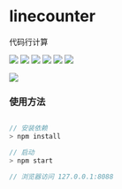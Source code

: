 # linecounter
代码行计算

[![](https://img.shields.io/github/stars/YangH9/linecounter)](https://github.com/YangH9/linecounter)
[![](https://img.shields.io/github/forks/YangH9/linecounter)](https://github.com/YangH9/linecounter)
[![](https://img.shields.io/github/issues-pr/YangH9/linecounter)](https://github.com/YangH9/linecounter)
[![](https://img.shields.io/github/issues/YangH9/linecounter)](https://github.com/YangH9/linecounter)
[![](https://img.shields.io/github/contributors/YangH9/linecounter)](https://github.com/YangH9/linecounter)
[![](https://img.shields.io/github/license/YangH9/linecounter)](https://github.com/YangH9/linecounter)

[![](https://github-readme-stats.vercel.app/api/pin/?username=YangH9&repo=linecounter&title_color=ff69b4&text_color=718096&icon_color=87ceeb&bg_color=ffffff00)](https://github.com/YangH9/linecounter)

### 使用方法

``` js

// 安装依赖
> npm install

// 启动
> npm start

// 浏览器访问 127.0.0.1:8088

```